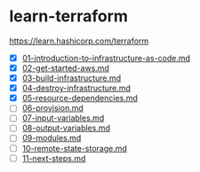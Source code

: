 # learn-terraform

https://learn.hashicorp.com/terraform

- [x] [01-introduction-to-infrastructure-as-code.md](learn-terraform/01-introduction-to-infrastructure-as-code.md)
- [x] [02-get-started-aws.md](learn-terraform/02-get-started-aws.md)
- [x] [03-build-infrastructure.md](learn-terraform/03-build-infrastructure.md)
- [x] [04-destroy-infrastructure.md](learn-terraform/04-destroy-infrastructure.md)
- [x] [05-resource-dependencies.md](learn-terraform/05-resource-dependencies.md)
- [ ] [06-provision.md](learn-terraform/06-provision.md)
- [ ] [07-input-variables.md](learn-terraform/07-input-variables.md)
- [ ] [08-output-variables.md](learn-terraform/08-output-variables.md)
- [ ] [09-modules.md](learn-terraform/09-modules.md)
- [ ] [10-remote-state-storage.md](learn-terraform/10-remote-state-storage.md)
- [ ] [11-next-steps.md](learn-terraform/11-next-steps.md)
